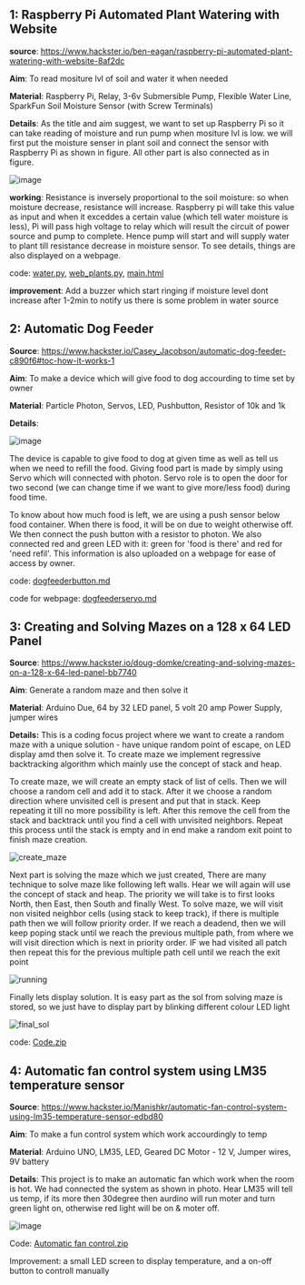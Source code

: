 ## **1: Raspberry Pi Automated Plant Watering with Website**

**source**: https://www.hackster.io/ben-eagan/raspberry-pi-automated-plant-watering-with-website-8af2dc

**Aim**: To read mositure lvl of soil and water it when needed

**Material**:
Raspberry Pi, Relay, 3-6v Submersible Pump, Flexible Water Line, SparkFun Soil Moisture Sensor (with Screw Terminals)

**Details**: 
As the title and aim suggest, we want to set up Raspberry Pi so it can take reading of moisture and run pump when mositure lvl is low. we will first put the moisture senser in plant soil and connect the sensor with Raspberry Pi as shown in figure. All other part is also connected as in figure.

![image](https://user-images.githubusercontent.com/85681011/121859773-c0590980-cd15-11eb-97a7-9f5183928505.png)

**working**:
Resistance is inversely proportional to the soil moisture: so when moisture decrease, resistance will increase. Raspberry pi will take this value as input and when it exceddes a certain value (which tell water moisture is less), Pi will pass high voltage to relay which will result the circuit of power source and pump to complete. Hence pump will start and will supply water to plant till resistance decrease in moisture sensor. To see details, things are also displayed on a webpage.

code: [water.py](https://gist.github.com/benrules2/6f490f3a0e082ae6592a630bd7abe588), [web_plants.py](https://gist.github.com/benrules2/c4f3db455f4f2dfbe7d5b825b0b4ee36), [main.html](https://gist.github.com/benrules2/e43c469b2c1263237dc67010fca18b53)

**improvement**: Add a buzzer which start ringing if moisture level dont increase after 1-2min to notify us there is some problem in water source


## **2: Automatic Dog Feeder**
**Source**: https://www.hackster.io/Casey_Jacobson/automatic-dog-feeder-c890f6#toc-how-it-works-1

**Aim**: To make a device which will give food to dog accourding to time set by owner

**Material**: Particle Photon, Servos, LED, Pushbutton, Resistor of 10k and 1k

**Details**:

![image](https://user-images.githubusercontent.com/85681011/121868010-22b60800-cd1e-11eb-8b49-f921ef975e81.png)

The device is capable to give food to dog at given time as well as tell us when we need to refill the food. Giving food part is made by simply using Servo which will connected with photon. Servo role is to open the door for two second (we can change time if we want to give more/less food) during food time. 

To know about how much food is left, we are using a push sensor below food container. When there is food, it will be on due to weight otherwise off. We then connect the push button with a resistor to photon. We also connected red and green LED with it: green for 'food is there' and red for 'need refil'. This information is also uploaded on a webpage for ease of access by owner.

code: [dogfeederbutton.md](https://github.com/Nishank-Kankas/Task-1/files/6647295/dogfeederbutton.md)

code for webpage: [dogfeederservo.md](https://github.com/Nishank-Kankas/Task-1/files/6647284/dogfeederservo.md)



## **3: Creating and Solving Mazes on a 128 x 64 LED Panel**

**Source**: https://www.hackster.io/doug-domke/creating-and-solving-mazes-on-a-128-x-64-led-panel-bb7740

**Aim**: Generate a random maze and then solve it

**Material**: Arduino Due, 64 by 32 LED panel, 5 volt 20 amp Power Supply, jumper wires

**Details:**
This is a coding focus project where we want to create a random maze with a unique solution - have unique random point of escape, on LED display amd then solve it. To create maze we implement regressive backtracking algorithm which mainly use the concept of stack and heap. 

To create maze, we will create an empty stack of list of cells. Then we will choose a random cell and add it to stack. After it we choose a random direction where unvisited cell is present and put that in stack. Keep repeating it till no more possibility is left. After this remove the cell from the stack and backtrack until you find a cell with unvisited neighbors. Repeat this process until the stack is empty and in end make a random exit point to finish maze creation.

![create_maze](https://user-images.githubusercontent.com/85681011/121861959-fa2b0f80-cd17-11eb-9681-acfdd4112bbb.gif)

Next part is solving the maze which we just created, There are many technique to solve maze like following left walls. Hear we will again will use the concept of stack and heap. The priority we will take is to first looks North, then East, then South and finally West. To solve maze, we will visit non visited neighbor cells (using stack to keep track), if there is multiple path then we will follow priority order. If we reach a deadend, then we will keep poping stack until we reach the previous multiple path, from where we will visit direction which is next in priority order. IF we had visited all patch then repeat this for the previous multiple path cell until we reach the exit point

![running](https://user-images.githubusercontent.com/85681011/121870153-5eea6800-cd20-11eb-929d-d93a50684382.gif)


Finally lets display solution. It is easy part as the sol from solving maze is stored, so we just have to display part by blinking different colour LED light 

![final_sol](https://user-images.githubusercontent.com/85681011/121862404-673ea500-cd18-11eb-9971-ab0c74e2a936.gif)

code: [Code.zip](https://github.com/Nishank-Kankas/Task-1/files/6647402/Code.zip)


## **4: Automatic fan control system using LM35 temperature sensor**

**Source**: https://www.hackster.io/Manishkr/automatic-fan-control-system-using-lm35-temperature-sensor-edbd80

**Aim**: To make a fun control system which work accourdingly to temp

**Material**: Arduino UNO, LM35, LED, Geared DC Motor - 12 V, Jumper wires, 9V battery

**Details**:
This project is to make an automatic fan which work when the room is hot. We had connected the system as shown in photo. Hear LM35 will tell us temp, if its more then 30degree then aurdino will run moter and turn green light on, otherwise red light will be on & moter off. 

![image](https://user-images.githubusercontent.com/85681011/121876564-40d43600-cd27-11eb-9ea3-509b4448387a.png)

Code: [Automatic fan control.zip](https://github.com/Nishank-Kankas/Task-1/files/6647521/Automatic.fan.control.zip)

Improvement: a small LED screen to display temperature, and a on-off button to controll manually

